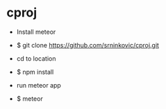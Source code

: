 # cproj

* Install meteor

* $ git clone https://github.com/srninkovic/cproj.git

* cd to location
- $ npm install

* run meteor app
- $ meteor
